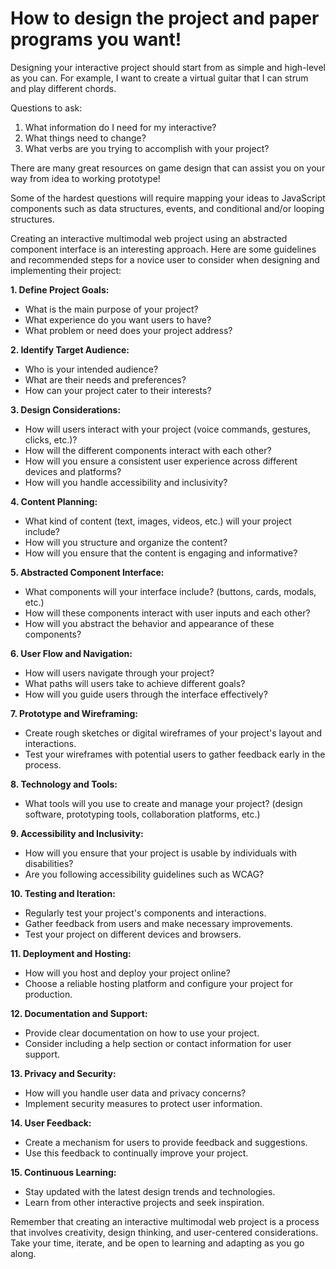 # How to design the project and paper programs you want!

Designing your interactive project should start from as simple and high-level as you can. For example, I want to create a virtual guitar that I can strum and play different chords.

Questions to ask:

1. What information do I need for my interactive?
2. What things need to change?
3. What verbs are you trying to accomplish with your project?


There are many great resources on game design that can assist you on your way from idea to working prototype!

Some of the hardest questions will require mapping your ideas to JavaScript components such as data structures, events, and conditional and/or looping structures.

Creating an interactive multimodal web project using an abstracted component interface is an interesting approach. Here are some guidelines and recommended steps for a novice user to consider when designing and implementing their project:

**1. Define Project Goals:**
   - What is the main purpose of your project?
   - What experience do you want users to have?
   - What problem or need does your project address?

**2. Identify Target Audience:**
   - Who is your intended audience?
   - What are their needs and preferences?
   - How can your project cater to their interests?

**3. Design Considerations:**
   - How will users interact with your project (voice commands, gestures, clicks, etc.)?
   - How will the different components interact with each other?
   - How will you ensure a consistent user experience across different devices and platforms?
   - How will you handle accessibility and inclusivity?

**4. Content Planning:**
   - What kind of content (text, images, videos, etc.) will your project include?
   - How will you structure and organize the content?
   - How will you ensure that the content is engaging and informative?

**5. Abstracted Component Interface:**
   - What components will your interface include? (buttons, cards, modals, etc.)
   - How will these components interact with user inputs and each other?
   - How will you abstract the behavior and appearance of these components?

**6. User Flow and Navigation:**
   - How will users navigate through your project?
   - What paths will users take to achieve different goals?
   - How will you guide users through the interface effectively?

**7. Prototype and Wireframing:**
   - Create rough sketches or digital wireframes of your project's layout and interactions.
   - Test your wireframes with potential users to gather feedback early in the process.

**8. Technology and Tools:**
   - What tools will you use to create and manage your project? (design software, prototyping tools, collaboration platforms, etc.)

**9. Accessibility and Inclusivity:**
   - How will you ensure that your project is usable by individuals with disabilities?
   - Are you following accessibility guidelines such as WCAG?

**10. Testing and Iteration:**
   - Regularly test your project's components and interactions.
   - Gather feedback from users and make necessary improvements.
   - Test your project on different devices and browsers.

**11. Deployment and Hosting:**
   - How will you host and deploy your project online?
   - Choose a reliable hosting platform and configure your project for production.

**12. Documentation and Support:**
   - Provide clear documentation on how to use your project.
   - Consider including a help section or contact information for user support.

**13. Privacy and Security:**
   - How will you handle user data and privacy concerns?
   - Implement security measures to protect user information.

**14. User Feedback:**
   - Create a mechanism for users to provide feedback and suggestions.
   - Use this feedback to continually improve your project.

**15. Continuous Learning:**
   - Stay updated with the latest design trends and technologies.
   - Learn from other interactive projects and seek inspiration.

Remember that creating an interactive multimodal web project is a process that involves creativity, design thinking, and user-centered considerations. Take your time, iterate, and be open to learning and adapting as you go along.